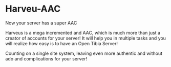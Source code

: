 Harveu-AAC
==========

Now your server has a super AAC

Harveus is a mega incremented and AAC, which is much more than just a creator of accounts for your server! It will help you in multiple tasks and you will realize how easy is to have an Open Tibia Server!

Counting on a single site system, leaving even more authentic and without ado and complications for your server!
